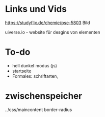 # Links und Vids

https://studyflix.de/chemie/pse-5803 Bild

uiverse.io - website für desgins von elementen

# To-do

- hell dunkel modus (js)
- startseite
- Formales: schriftarten,

# zwischenspeicher

../css/maincontent border-radius
